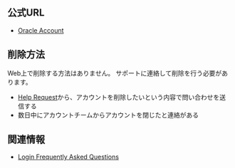 ## 公式URL

- [Oracle Account](https://profile.oracle.com/)

## 削除方法

Web上で削除する方法はありません。
サポートに連絡して削除を行う必要があります。

- [Help Request](https://go.oracle.com/LP=49780?elqCampaignId=60550)から、アカウントを削除したいという内容で問い合わせを送信する
- 数日中にアカウントチームからアカウントを閉じたと連絡がある

## 関連情報

- [Login Frequently Asked Questions](http://www.oracle.com/us/corporate/contact/faq-070506.html)

